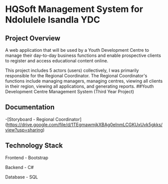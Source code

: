 # HQSoft Management System for Ndolulele Isandla YDC
## Project Overview
A web application that will be used by a Youth Development Centre to manage their day-to-day business functions and enable prospective clients to register and access educational content online.

This project includes 5 actors (users) collectively, I was primarily responsible for the Regional Coordinator. The Regional Coordinator's functions include managing managers, managing centres, viewing all clients in their region, viewing all applications, and generating reports.
##Youth Development Centre Management System (Third Year Project)

## Documentation
-[Storyboard - Regional Coordinator]
(https://drive.google.com/file/d/1TEgmawmjkXBAg0eInmLCGKUxUvk5gkks/view?usp=sharing)


## Technology Stack
<p>Frontend - Bootstrap</p>
<p>Backend - C#</p>
<p>Database - SQL</p> 
